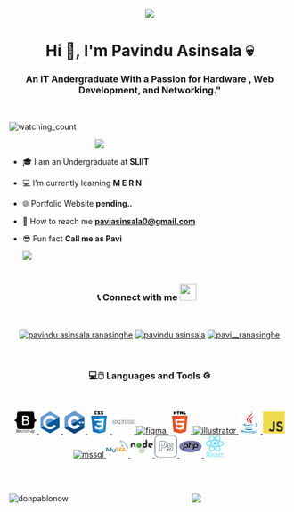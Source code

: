 <p align="center" ><img  src = "https://media0.giphy.com/media/v1.Y2lkPTc5MGI3NjExZnVudmpoZjIwemE1Ymt0YnZjeTY0dXh4dXRvaTltZnR3cmVoaDk4aCZlcD12MV9pbnRlcm5hbF9naWZfYnlfaWQmY3Q9cw/SmYqlOh9GtnuAe4SwB/giphy.gif" width = 150px></p>


<h1 align="center">Hi 👋, I'm  Pavindu Asinsala 💀</h1>
<h3 align="center">An IT Andergraduate With a Passion for Hardware , Web Development, and Networking."</h3>
<br>

<p align="left"> 
<img src="https://komarev.com/ghpvc/?username=Pavindu-Asinsala&color=green" alt="watching_count" />
 </p>

<picture> <img align="right" src="https://github.com/7oSkaaa/7oSkaaa/blob/main/Images/Right_Side.gif?raw=true" width = 350px></picture>

<br>

- 🎓 I am an Undergraduate at **SLIIT**
- 💻 I’m currently learning **M E R N**
- 🌐 Portfolio Website **pending..**
- 📩 How to reach me **paviasinsala0@gmail.com**
- 😎 Fun fact **Call me as Pavi**

  <img src="https://user-images.githubusercontent.com/73097560/115834477-dbab4500-a447-11eb-908a-139a6edaec5c.gif"><br><br>

<h3 align="center" > 📞 Connect with me  <img src="https://media.giphy.com/media/iY8CRBdQXODJSCERIr/giphy.gif" width="30" height="30" style="margin-right: 10px;"> </h3>
<br>
<p align="center">
<a href="https://linkedin.com/in/pavindu asinsala ranasinghe" target="blank"><img align="center" src="https://raw.githubusercontent.com/rahuldkjain/github-profile-readme-generator/master/src/images/icons/Social/linked-in-alt.svg" alt="pavindu asinsala ranasinghe" height="30" width="40" /></a>
<a href="https://fb.com/pavindu asinsala" target="blank"><img align="center" src="https://raw.githubusercontent.com/rahuldkjain/github-profile-readme-generator/master/src/images/icons/Social/facebook.svg" alt="pavindu asinsala" height="30" width="40" /></a>
<a href="https://instagram.com/pavi__ranasinghe" target="blank"><img align="center" src="https://raw.githubusercontent.com/rahuldkjain/github-profile-readme-generator/master/src/images/icons/Social/instagram.svg" alt="pavi__ranasinghe" height="30" width="40" /></a>
</p>
<br>
<h3 align="center"> 💻🖱️ Languages and Tools ⚙️</h3>
<br>
<p align="center"> <a href="https://getbootstrap.com" target="_blank" rel="noreferrer"> <img src="https://raw.githubusercontent.com/devicons/devicon/master/icons/bootstrap/bootstrap-plain-wordmark.svg" alt="bootstrap" width="40" height="40"/> </a> <a href="https://www.cprogramming.com/" target="_blank" rel="noreferrer"> <img src="https://raw.githubusercontent.com/devicons/devicon/master/icons/c/c-original.svg" alt="c" width="40" height="40"/> </a> <a href="https://www.w3schools.com/cpp/" target="_blank" rel="noreferrer"> <img src="https://raw.githubusercontent.com/devicons/devicon/master/icons/cplusplus/cplusplus-original.svg" alt="cplusplus" width="40" height="40"/> </a> <a href="https://www.w3schools.com/css/" target="_blank" rel="noreferrer"> <img src="https://raw.githubusercontent.com/devicons/devicon/master/icons/css3/css3-original-wordmark.svg" alt="css3" width="40" height="40"/> </a> <a href="https://expressjs.com" target="_blank" rel="noreferrer"> <img src="https://raw.githubusercontent.com/devicons/devicon/master/icons/express/express-original-wordmark.svg" alt="express" width="40" height="40"/> </a> <a href="https://www.figma.com/" target="_blank" rel="noreferrer"> <img src="https://www.vectorlogo.zone/logos/figma/figma-icon.svg" alt="figma" width="40" height="40"/> </a> <a href="https://www.w3.org/html/" target="_blank" rel="noreferrer"> <img src="https://raw.githubusercontent.com/devicons/devicon/master/icons/html5/html5-original-wordmark.svg" alt="html5" width="40" height="40"/> </a> <a href="https://www.adobe.com/in/products/illustrator.html" target="_blank" rel="noreferrer"> <img src="https://www.vectorlogo.zone/logos/adobe_illustrator/adobe_illustrator-icon.svg" alt="illustrator" width="40" height="40"/> </a> <a href="https://www.java.com" target="_blank" rel="noreferrer"> <img src="https://raw.githubusercontent.com/devicons/devicon/master/icons/java/java-original.svg" alt="java" width="40" height="40"/> </a> <a href="https://developer.mozilla.org/en-US/docs/Web/JavaScript" target="_blank" rel="noreferrer"> <img src="https://raw.githubusercontent.com/devicons/devicon/master/icons/javascript/javascript-original.svg" alt="javascript" width="40" height="40"/> </a> <a href="https://www.microsoft.com/en-us/sql-server" target="_blank" rel="noreferrer"> <img src="https://www.svgrepo.com/show/303229/microsoft-sql-server-logo.svg" alt="mssql" width="40" height="40"/> </a> <a href="https://www.mysql.com/" target="_blank" rel="noreferrer"> <img src="https://raw.githubusercontent.com/devicons/devicon/master/icons/mysql/mysql-original-wordmark.svg" alt="mysql" width="40" height="40"/> </a> <a href="https://nodejs.org" target="_blank" rel="noreferrer"> <img src="https://raw.githubusercontent.com/devicons/devicon/master/icons/nodejs/nodejs-original-wordmark.svg" alt="nodejs" width="40" height="40"/> </a> <a href="https://www.photoshop.com/en" target="_blank" rel="noreferrer"> <img src="https://raw.githubusercontent.com/devicons/devicon/master/icons/photoshop/photoshop-line.svg" alt="photoshop" width="40" height="40"/> </a> <a href="https://www.php.net" target="_blank" rel="noreferrer"> <img src="https://raw.githubusercontent.com/devicons/devicon/master/icons/php/php-original.svg" alt="php" width="40" height="40"/> </a> <a href="https://reactjs.org/" target="_blank" rel="noreferrer"> <img src="https://raw.githubusercontent.com/devicons/devicon/master/icons/react/react-original-wordmark.svg" alt="react" width="40" height="40"/> </a> </p>


<br><br>

 
<div style="display: flex; justify-content: space-between; width: 100%;">
    <img width="45%" src="https://github-readme-stats.vercel.app/api?username=Pavindu-Asinsala&show_icons=true&locale=en" alt="donpablonow" style="margin-right: 5px;" />
    <img width = "35%" src="https://github-readme-stats.vercel.app/api/top-langs/?username=Pavindu-Asinsala&layout=compact" />
</div>







